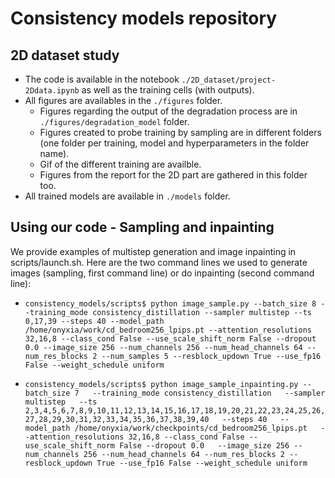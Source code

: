 # Consistency models repository

## 2D dataset study

- The code is available in the notebook `./2D_dataset/project-2Ddata.ipynb` as well as the training cells (with outputs).
- All figures are availables in the `./figures` folder.
    - Figures regarding the output of the degradation process are in `./figures/degradation_model` folder.
    - Figures created to probe training by sampling are in different folders (one folder per training, model and hyperparameters in the folder name).
    - Gif of the different training are availble.
    - Figures from the report for the 2D part are gathered in this folder too.
- All trained models are available in `./models` folder.

## Using our code - Sampling and inpainting

We provide examples of multistep generation and image inpainting in scripts/launch.sh. Here are the two command lines we used to generate images (sampling, first command line) or do inpainting (second command line):

- `consistency_models/scripts$ python image_sample.py --batch_size 8 --training_mode consistency_distillation --sampler multistep --ts 0,17,39 --steps 40 --model_path /home/onyxia/work/cd_bedroom256_lpips.pt --attention_resolutions 32,16,8 --class_cond False --use_scale_shift_norm False --dropout 0.0 --image_size 256 --num_channels 256 --num_head_channels 64 --num_res_blocks 2 --num_samples 5 --resblock_updown True --use_fp16 False --weight_schedule uniform`

- `consistency_models/scripts$ python image_sample_inpainting.py --batch_size 7   --training_mode consistency_distillation   --sampler multistep   --ts 2,3,4,5,6,7,8,9,10,11,12,13,14,15,16,17,18,19,20,21,22,23,24,25,26,27,28,29,30,31,32,33,34,35,36,37,38,39,40   --steps 40   --model_path /home/onyxia/work/checkpoints/cd_bedroom256_lpips.pt   --attention_resolutions 32,16,8 --class_cond False --use_scale_shift_norm False --dropout 0.0   --image_size 256 --num_channels 256 --num_head_channels 64 --num_res_blocks 2 --resblock_updown True --use_fp16 False --weight_schedule uniform`